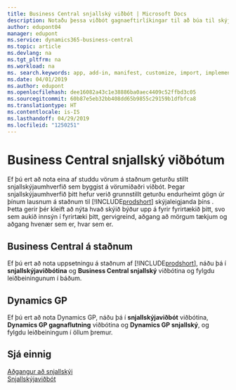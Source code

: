 ```yaml
---
title: Business Central snjallský viðbót | Microsoft Docs
description: Notaðu þessa viðbót gagnaeftirlíkingar til að búa til skýjaafrit af gögnum þínum svo þú sért tengd(ur) snjallskýi.
author: edupont04
manager: edupont
ms.service: dynamics365-business-central
ms.topic: article
ms.devlang: na
ms.tgt_pltfrm: na
ms.workload: na
ms. search.keywords: app, add-in, manifest, customize, import, implement
ms.date: 04/01/2019
ms.author: edupont
ms.openlocfilehash: dee16082a43c1e38886ba0aec4409c52ffbd3c05
ms.sourcegitcommit: 60b87e5eb32bb408dd65b9855c29159b1dfbfca8
ms.translationtype: HT
ms.contentlocale: is-IS
ms.lasthandoff: 04/29/2019
ms.locfileid: "1250251"
---
```

# <a name="business-central-intelligent-cloud-extensions"></a>Business Central snjallský viðbótum

Ef þú ert að nota eina af studdu vörum á staðnum geturðu stillt snjallskýjaumhverfið sem byggist á vörumiðaðri viðbót. Þegar snjallskýjaumhverfið þitt hefur verið grunnstillt geturðu endurheimt gögn úr þínum lausnum á staðnum til [!INCLUDE[prodshort](includes/prodshort.md)] skýjaleigjanda þíns . Þetta gerir þér kleift að nýta hvað skýið býður upp á fyrir fyrirtækið þitt, svo sem aukið innsýn í fyrirtæki þitt, gervigreind, aðgang að mörgum tækjum og aðgang hvenær sem er, hvar sem er.  

## <a name="business-central-on-premises"></a>Business Central á staðnum
Ef þú ert að nota uppsetningu á staðnum af [!INCLUDE[prodshort](includes/prodshort.md)], náðu þá í **snjallskýjaviðbótina** og **Business Central snjallský** viðbótina og fylgdu leiðbeiningunum í báðum.  

## <a name="dynamics-gp"></a>Dynamics GP
Ef þú ert að nota Dynamics GP, náðu þá í **snjallskýjaviðbót** viðbótina, **Dynamics GP gagnaflutning** viðbótina og **Dynamics GP snjallský**, og fylgdu leiðbeiningum í öllum þremur.  

## <a name="see-also"></a>Sjá einnig

[Aðgangur að snjallskýi](about-intelligent-cloud.md)  
[Snjallskýjaviðbót](ui-extensions-intelligent-cloud.md)  
